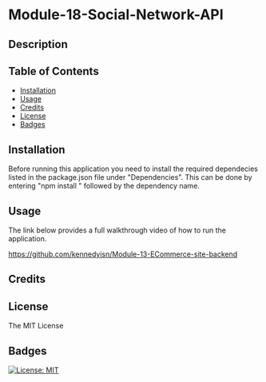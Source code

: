 # Module-18-Social-Network-API

## Description



## Table of Contents

- [Installation](#installation)
- [Usage](#usage)
- [Credits](#credits)
- [License](#license)
- [Badges](#badges)

## Installation

Before running this application you need to install the required dependecies listed in the package.json file under "Dependencies". This can be done by entering "npm install " followed by the dependency name.

## Usage  

The link below provides a full walkthrough video of how to run the application.

https://github.com/kennedyisn/Module-13-ECommerce-site-backend

## Credits

## License

The MIT License

## Badges

[![License: MIT](https://img.shields.io/badge/License-MIT-yellow.svg)](https://opensource.org/licenses/MIT)